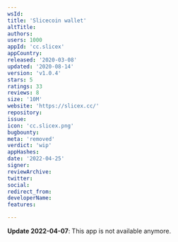 ```yaml
---
wsId: 
title: 'Slicecoin wallet'
altTitle: 
authors: 
users: 1000
appId: 'cc.slicex'
appCountry: 
released: '2020-03-08'
updated: '2020-08-14'
version: 'v1.0.4'
stars: 5
ratings: 33
reviews: 8
size: '10M'
website: 'https://slicex.cc/'
repository: 
issue: 
icon: 'cc.slicex.png'
bugbounty: 
meta: 'removed'
verdict: 'wip'
appHashes: 
date: '2022-04-25'
signer: 
reviewArchive: 
twitter: 
social: 
redirect_from: 
developerName: 
features: 

---
```


**Update 2022-04-07**: This app is not available anymore.

